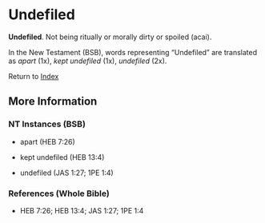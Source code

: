 # Undefiled
**Undefiled**. 
Not being ritually or morally dirty or spoiled (acai). 




In the New Testament (BSB), words representing “Undefiled” are translated as 
*apart* (1x), *kept undefiled* (1x), *undefiled* (2x). 


Return to [Index](00-Index.md)

## More Information

### NT Instances (BSB)

* apart (HEB 7:26)

* kept undefiled (HEB 13:4)

* undefiled (JAS 1:27; 1PE 1:4)



### References (Whole Bible)

* HEB 7:26; HEB 13:4; JAS 1:27; 1PE 1:4



